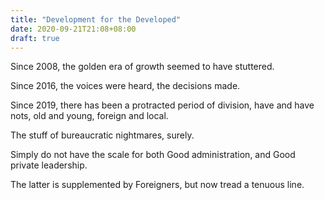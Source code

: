 ```yaml
---
title: "Development for the Developed"
date: 2020-09-21T21:08+08:00
draft: true
---
```






Since 2008, the golden era of growth seemed to have stuttered.

Since 2016, the voices were heard, the decisions made.

Since 2019, there has been a protracted period of division, have and have nots, old and young, foreign and local. 

The stuff of bureaucratic nightmares, surely. 









Simply do not have the scale for both Good administration, and Good private leadership. 

The latter is supplemented by Foreigners, but now tread a tenuous line. 